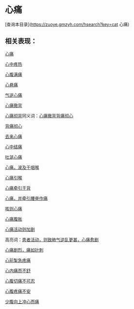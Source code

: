 # 心痛
[查询本目录](https://zuoye.gmzyh.com/hsearch?key=cat 心痛)

## 相关表现：

[心痛](https://zuoye.gmzyh.com/search?key=心痛)
[心中疼热](https://zuoye.gmzyh.com/search?key=心中疼热)
[心腹满痛](https://zuoye.gmzyh.com/search?key=心腹满痛)
[心悬痛](https://zuoye.gmzyh.com/search?key=心悬痛)
[气逆心痛](https://zuoye.gmzyh.com/search?key=气逆心痛)
[心痛徹背](https://zuoye.gmzyh.com/search?key=心痛徹背)
[心痛彻背](https://zuoye.gmzyh.com/search?key=心痛彻背)同义词：[心痛徹背](https://zuoye.gmzyh.com/search?key=心痛徹背)[背痛彻心](https://zuoye.gmzyh.com/search?key=背痛彻心)
[背痛彻心](https://zuoye.gmzyh.com/search?key=背痛彻心)
[去来心痛](https://zuoye.gmzyh.com/search?key=去来心痛)
[心中结痛](https://zuoye.gmzyh.com/search?key=心中结痛)
[吐涎心痛](https://zuoye.gmzyh.com/search?key=吐涎心痛)
[心痛，波及于咽喉](https://zuoye.gmzyh.com/search?key=心痛，波及于咽喉)
[心痛引喉](https://zuoye.gmzyh.com/search?key=心痛引喉)
[心痛牵引于背](https://zuoye.gmzyh.com/search?key=心痛牵引于背)
[心痛，并牵引腰脊作痛](https://zuoye.gmzyh.com/search?key=心痛，并牵引腰脊作痛)
[咳则心痛](https://zuoye.gmzyh.com/search?key=咳则心痛)
[心痛腹胀](https://zuoye.gmzyh.com/search?key=心痛腹胀)
[心痛活动则加剧](https://zuoye.gmzyh.com/search?key=心痛活动则加剧)
高亮词：[患者活动，则致肺气逆乱更甚，心痛愈剧](https://zuoye.gmzyh.com/search?key=患者活动，则致肺气逆乱更甚，心痛愈剧)  
[心痛剧烈，痛如针刺](https://zuoye.gmzyh.com/search?key=心痛剧烈，痛如针刺)
[心前掣急疼痛](https://zuoye.gmzyh.com/search?key=心前掣急疼痛)
[心内痛而不舒](https://zuoye.gmzyh.com/search?key=心内痛而不舒)
[心腹切痛不可忍](https://zuoye.gmzyh.com/search?key=心腹切痛不可忍)
[心腹疼痛不安](https://zuoye.gmzyh.com/search?key=心腹疼痛不安)
[少腹向上冲心而痛](https://zuoye.gmzyh.com/search?key=少腹向上冲心而痛)